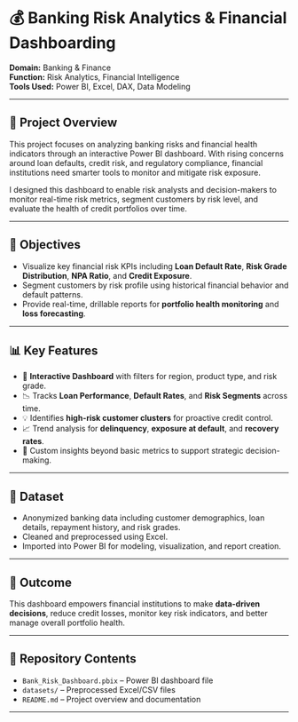 # 💰 Banking Risk Analytics & Financial Dashboarding

**Domain:** Banking & Finance  
**Function:** Risk Analytics, Financial Intelligence  
**Tools Used:** Power BI, Excel, DAX, Data Modeling

---

## 🏦 Project Overview

This project focuses on analyzing banking risks and financial health indicators through an interactive Power BI dashboard. With rising concerns around loan defaults, credit risk, and regulatory compliance, financial institutions need smarter tools to monitor and mitigate risk exposure.

I designed this dashboard to enable risk analysts and decision-makers to monitor real-time risk metrics, segment customers by risk level, and evaluate the health of credit portfolios over time.

---

## 🎯 Objectives

- Visualize key financial risk KPIs including **Loan Default Rate**, **Risk Grade Distribution**, **NPA Ratio**, and **Credit Exposure**.
- Segment customers by risk profile using historical financial behavior and default patterns.
- Provide real-time, drillable reports for **portfolio health monitoring** and **loss forecasting**.

---

## 📊 Key Features

- 📌 **Interactive Dashboard** with filters for region, product type, and risk grade.
- 📉 Tracks **Loan Performance**, **Default Rates**, and **Risk Segments** across time.
- 💡 Identifies **high-risk customer clusters** for proactive credit control.
- 📈 Trend analysis for **delinquency**, **exposure at default**, and **recovery rates**.
- 🧠 Custom insights beyond basic metrics to support strategic decision-making.

---

## 📂 Dataset

- Anonymized banking data including customer demographics, loan details, repayment history, and risk grades.
- Cleaned and preprocessed using Excel.
- Imported into Power BI for modeling, visualization, and report creation.

---

## 🚀 Outcome

This dashboard empowers financial institutions to make **data-driven decisions**, reduce credit losses, monitor key risk indicators, and better manage overall portfolio health.

---

## 📎 Repository Contents

- `Bank_Risk_Dashboard.pbix` – Power BI dashboard file  
- `datasets/` – Preprocessed Excel/CSV files  
- `README.md` – Project overview and documentation  


---


